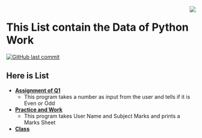 
<img src="Python.jpg" align="right" />

# This List contain the Data of Python Work
[![GitHub last commit](https://img.shields.io/github/last-commit/samiwadh/Python?color=%23f54242)](https://github.com/samiwadh/Python/tree/main/Quarter%201%20/Assignment%20of%20Q1)



## Here is List

 - **[Assignment of Q1 ](https://github.com/samiwadh/Python/tree/main/Quarter%201%20/Assignment%20of%20Q1)**
	 - This program takes a number as input from the user and tells if it is Even or Odd
 - **[Practice and Work](https://github.com/samiwadh/Python/tree/main/Quarter%201%20/Practice%20and%20Work%20)**
	 - This program takes User Name and Subject Marks and prints a Marks Sheet
 - **[Class](https://github.com/samiwadh/Python/tree/main/Quarter%201%20/Week%20Class)**


